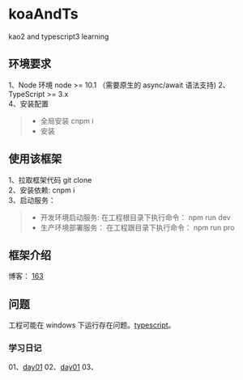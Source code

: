 # koaAndTs
kao2 and typescript3 learning

## 环境要求 ##

1、Node 环境 node >= 10.1 （需要原生的 async/await 语法支持)
2、TypeScript >= 3.x  
4、安装配置
> - 全局安装 cnpm i
> - 安装 

## 使用该框架 ## 
1、拉取框架代码 git clone  
2、安装依赖: cnpm i  
3、启动服务：
> - 开发环境启动服务: 在工程根目录下执行命令： npm run dev  
> - 生产环境部署服务： 在工程跟目录下执行命令： npm run pro  

## 框架介绍 ##
博客： [163](https://www.163.com)

## 问题 ##
工程可能在 windows 下运行存在问题。[typescript](https://github.com/NervJS/taro/issues/3941)。 

### 学习日记 ###

01、[day01](https://www.163.com)
02、[day01](https://www.163.com)
03、
